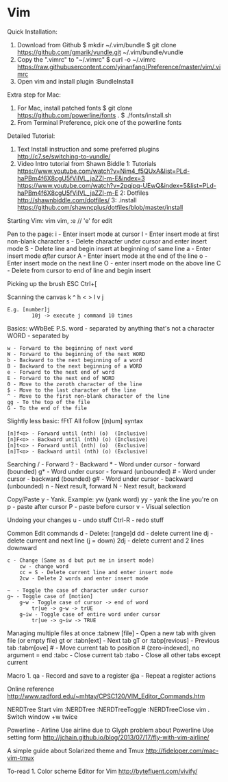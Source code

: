 
Vim
=======

Quick Installation:
1. Download from Github
  $ mkdir ~/.vim/bundle
  $ git clone https://github.com/gmarik/vundle.git ~/.vim/bundle/vundle
2. Copy the ".vimrc" to "~/.vimrc"
  $ curl -o ~/.vimrc https://raw.githubusercontent.com/yinanfang/Preference/master/vim/.vimrc
3. Open vim and install plugin
  :BundleInstall
  
Extra step for Mac:
1. For Mac, install patched fonts
  $ git clone https://github.com/powerline/fonts .
  $ ./fonts/install.sh
2. From Terminal Preference, pick one of the powerline fonts
  
Detailed Tutorial:
1. Text 
  Install instruction and some preferred plugins
  http://c7.se/switching-to-vundle/
2. Video
Intro tutorial from Shawn Biddle 
	1: Tutorials
		https://www.youtube.com/watch?v=Nim4_f5QUxA&list=PLd-haPBm4f6X8cgU5fViIVL_jaZZl-m-E&index=3
 		https://www.youtube.com/watch?v=2pqipq-UEwQ&index=5&list=PLd-haPBm4f6X8cgU5fViIVL_jaZZl-m-E
	2: Dotfiles
		http://shawnbiddle.com/dotfiles/
	3: .install
		https://github.com/shawncplus/dotfiles/blob/master/install

Starting Vim:
	vim <file>
	vim, :e <file>		// 'e' for edit

Pen to the page:
	i - Enter insert mode at cursor
	I - Enter insert mode at first non-blank character
	s - Delete character under cursor and enter insert mode
	S - Delete line and begin insert at beginning of same line
	a - Enter insert mode _after_ cursor
	A - Enter insert mode at the end of the line
	o - Enter insert mode on the next line
	O - enter insert mode on the above line
	C - Delete from cursor to end of line and begin insert

Picking up the brush
	ESC
	Ctrl+[

Scanning the canvas
	    k
	    ^
	h <   > l
	    v
	    j

	E.g. [number]j
			10j -> execute j command 10 times

Basics: wWbBeE
P.S.
	word - separated by anything that's not a character
	WORD - separated by

	w - Forward to the beginning of next word
	W - Forward to the beginning of the next WORD
	b - Backward to the next beginning of a word
	B - Backward to the next beginning of a WORD
	e - Forward to the next end of word
	E - Forward to the next end of WORD
	0 - Move to the zeroth character of the line
	$ - Move to the last character of the line
	^ - Move to the first non-blank character of the line
	gg - To the top of the file
	G - To the end of the file

Slightly less basic: fFtT All follow [(n)um] syntax

	[n]f<o> - Forward until (nth) (o)  (Inclusive)
	[n]F<o> - Backward until (nth) (o) (Inclusive)
	[n]t<o> - Forward until (nth) (o)  (Exclusive)
	[n]T<o> - Backward until (nth) (o) (Exclusive)

Searching
	/  - Forward
	?  - Backward
	*  - Word under cursor - forward  (bounded)
	g* - Word under cursor - forward  (unbounded)
	#  - Word under cursor - backward (bounded)
	g# - Word under cursor - backward (unbounded)
	n  - Next result, forward
	N  - Next result, backward

Copy/Paste
	y - Yank. Example: yw (yank word)
	yy - yank the line you're on
	p - paste after cursor
	P - paste before cursor
	v - Visual selection

Undoing your changes
	u - undo stuff
	Ctrl-R - redo stuff

Common Edit commands
	d - Delete: [range]d<motion>
	    dd  - delete current line
	    dj  - delete current and next line (j = down)
	    2dj - delete current and 2 lines downward

	c - Change (Same as d but put me in insert mode)
	    cw - change word
	    cc = S - Delete current line and enter insert mode  
	    2cw - Delete 2 words and enter insert mode

	~  - Toggle the case of character under cursor
	g~ - Toggle case of [motion]
	    g~w - Toggle case of cursor -> end of word
	        tr|ue -> g~w -> trUE
	    g~iw - Toggle case of entire word under cursor
	        tr|ue -> g~iw -> TRUE

Managing multiple files at once
	:tabnew [file]       - Open a new tab with given file (or empty file)
	gt or :tabn[ext]     - Next tab
	gT or :tabp[revious] - Previous tab
	:tabm[ove] # - Move current tab to position # (zero-indexed), no argument = end
	:tabc        - Close current tab
	:tabo        - Close all other tabs except current

Macro
	1. qa - Record and save to a register
	   @a - Repeat a register actions



Online reference
	http://www.radford.edu/~mhtay/CPSC120/VIM_Editor_Commands.htm


NERDTree 
	Start
		vim :NERDTree
			:NERDTreeToggle
			:NERDTreeClose
		vim .
	Switch window
		<Ctrl>+w twice

Powerline - Airline
	Use airline due to Glyph problem about Powerline
	Use setting form http://jchain.github.io/blog/2013/07/17/fly-with-vim-airline/

A simple guide about Solarized theme and Tmux
	http://fideloper.com/mac-vim-tmux

To-read
	1. Color scheme Editor for Vim
		http://bytefluent.com/vivify/


